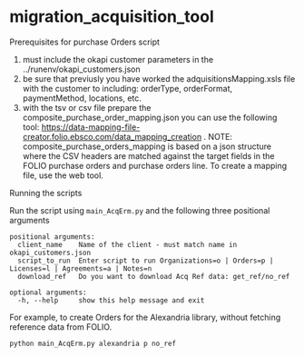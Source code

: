# migration_acquisition_tool
Prerequisites for purchase Orders script
1. must include the okapi customer parameters in the ../runenv/okapi_customers.json
2. be sure that previusly you have worked the adquisitionsMapping.xsls file with the customer to including: orderType, orderFormat, paymentMethod, locations, etc.
3. with the tsv or csv file prepare the composite_purchase_order_mapping.json you can use the following tool: https://data-mapping-file-creator.folio.ebsco.com/data_mapping_creation .
NOTE: composite_purchase_orders_mapping is based on a json structure where the CSV headers are matched against the target fields in the FOLIO purchase orders and purchase orders line. To create a mapping file, use the web tool.

Running the scripts

Run the script using `main_AcqErm.py` and the following three positional arguments

```
positional arguments:
  client_name    Name of the client - must match name in okapi_customers.json
  script_to_run  Enter script to run Organizations=o | Orders=p | Licenses=l | Agreements=a | Notes=n
  download_ref   Do you want to download Acq Ref data: get_ref/no_ref

optional arguments:
  -h, --help     show this help message and exit
```

For example, to create Orders for the Alexandria library, without fetching reference data from FOLIO.

```
python main_AcqErm.py alexandria p no_ref
```

